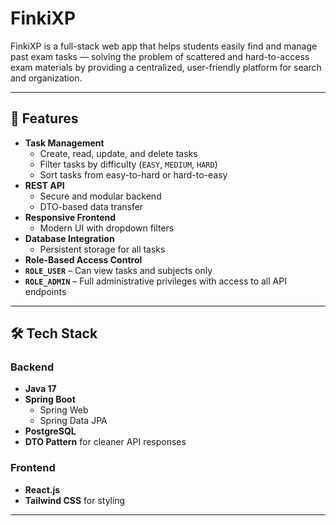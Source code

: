 # FinkiXP

FinkiXP is a full-stack web app that helps students easily find and manage past exam tasks — solving the problem of scattered and hard-to-access exam materials by providing a centralized, user-friendly platform for search and organization.

---

## 🚀 Features

- **Task Management**
    - Create, read, update, and delete tasks
    - Filter tasks by difficulty (`EASY`, `MEDIUM`, `HARD`)
    - Sort tasks from easy-to-hard or hard-to-easy
- **REST API**
    - Secure and modular backend
    - DTO-based data transfer
- **Responsive Frontend**
    - Modern UI with dropdown filters
- **Database Integration**
    - Persistent storage for all tasks
- **Role-Based Access Control**
- **`ROLE_USER`** – Can view tasks and subjects only
- **`ROLE_ADMIN`** – Full administrative privileges with access to all API endpoints


---

## 🛠️ Tech Stack

### **Backend**
- **Java 17**
- **Spring Boot**
    - Spring Web
    - Spring Data JPA
- **PostgreSQL**
- **DTO Pattern** for cleaner API responses

### **Frontend**
- **React.js**
- **Tailwind CSS** for styling

---



